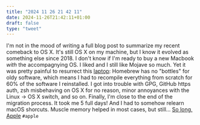 ```yaml
---
title: "2024 11 26 21 42 11"
date: 2024-11-26T21:42:11+01:00
draft: false
type: "tweet"
---
```

I'm not in the mood of writing a full blog post to summarize my recent comeback to OS X. It's still OS X on my machine, but I know it evolved as something else since 2018. I don't know if I'm ready to buy a new Macbook _with_ the accompagnying OS. I liked and I still like Mojave so much. Yet it was pretty painful to resurrect this [laptop](/post/setup-2018/): Homebrew has no "bottles" for oldy software, which means I had to recompile everything from scratch for 60% of the software I reinstalled. I got into trouble with GPG, GitHub https auth, zsh misbehaving on OS X for no reason, minor annoyances with the Linux -> OS X switch, and so on. Finally, I'm close to the end of the migration process. It took me 5 full days! And I had to somehow relearn macOS shorcuts.  Muscle memory helped in most cases, but still... [So long, Apple](/post/micro-10-2020/) `#apple`
